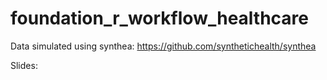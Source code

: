 # foundation_r_workflow_healthcare

Data simulated using synthea: https://github.com/synthetichealth/synthea

Slides: 
